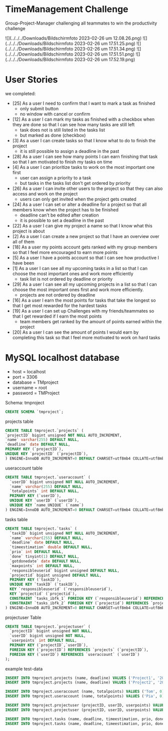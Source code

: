 # TimeManagement Challenge
Group-Project-Manager challenging all teammates to win the productivity challenge

![](../../../Downloads/Bildschirm­foto 2023-02-26 um 12.08.26.png)
![](../../../Downloads/Bildschirm­foto 2023-02-26 um 17.51.25.png)
![](../../../Downloads/Bildschirm­foto 2023-02-26 um 17.51.34.png)
![](../../../Downloads/Bildschirm­foto 2023-02-26 um 17.51.51.png)
![](../../../Downloads/Bildschirm­foto 2023-02-26 um 17.52.19.png)

# User Stories

we completed:

- [25] As a user I need to confirm that I want to mark a task as finished 
  - only submit button
  - no window with cancel or confirm
- [12] As a user I can mark my tasks as finished with a checkbox when they are done so that I can see how many tasks are still left
  - task does not is still listed in the tasks list
  - but marked as done (checkbox) 
- [3] As a user I can create tasks so that I know what to do to finish the project
  - it is still possible to assign a deadline in the past
- [28] As a user I can see how many points I can earn finishing that task so that I am motivated to finish my tasks on time
- [4] As a user I can prioritize tasks to work on the most important one first
  - user can assign a priority to a task
  - but tasks in the tasks list don't get ordered by priority 
- [26] As a user I can invite other users to the project so that they can also access and work on the project
  - users can only get invited when the project gets created 
- [24] As a user I can set or alter a deadline for a project so that all members know when the project has to be finished
  - deadline can't be edited after creation 
  - it is possible to set a deadline in the past
- [22] As a user I can give my project a name so that I know what this project is about
- [2] As a user I can create a new project so that I have an overview over all of them
- [18] As a user my points account gets ranked with my group members so that I feel more encouraged to earn more points
- [5] As a user I have a points account so that I can see how productive I have been
- [1] As a user I can see all my upcoming tasks in a list so that I can choose the most important ones and work more efficiently
  - task list is not ordered by deadline or priority 
- [29] As a user I can see all my upcoming projects in a list so that I can choose the most important ones first and work more efficiently.
  - projects are not ordered by deadline  
- [16] As a user I earn the most points for tasks that take the longest so that I get most rewarded for the hardest tasks 
- [19] As a user I can set up Challenges with my friends/teammates so that I get rewarded if I earn the most points
  - team members get ranked by the amount of points earned within the project 
- [20] As a user I can see the amount of points I would earn by completing this task so that I feel more motivated to work on hard tasks 


# MySQL localhost database

- host = localhost 
- port = 3306 
- database = TMproject 
- username = root 
- password = TMProject

Schema: tmproject
````sql
CREATE SCHEMA `tmproject`;
````

projects table
```sql
CREATE TABLE tmproject.`projects` (
`projectID` bigint unsigned NOT NULL AUTO_INCREMENT,
`name` varchar(255) DEFAULT NULL,
`deadline` date DEFAULT NULL,
PRIMARY KEY (`projectID`),
UNIQUE KEY `projectID` (`projectID`),
) ENGINE=InnoDB AUTO_INCREMENT=0 DEFAULT CHARSET=utf8mb4 COLLATE=utf8mb4_0900_ai_ci;
```

useraccount table
```sql
CREATE TABLE tmproject.`useraccount` (
  `userID` bigint unsigned NOT NULL AUTO_INCREMENT,
  `name` varchar(255) DEFAULT NULL,
  `totalpoints` int DEFAULT NULL,
  PRIMARY KEY (`userID`),
  UNIQUE KEY `userID` (`userID`),
  UNIQUE KEY `name_UNIQUE` (`name`)
) ENGINE=InnoDB AUTO_INCREMENT=0 DEFAULT CHARSET=utf8mb4 COLLATE=utf8mb4_0900_ai_ci;
```
tasks table
```sql
CREATE TABLE tmproject.`tasks` (
  `taskID` bigint unsigned NOT NULL AUTO_INCREMENT,
  `name` varchar(255) DEFAULT NULL,
  `deadline` date DEFAULT NULL,
  `timeestimation` double DEFAULT NULL,
  `prio` int DEFAULT NULL,
  `done` tinyint(1) DEFAULT NULL,
  `gotdonedate` date DEFAULT NULL,
  `maxpoints` int DEFAULT NULL,
  `responsibleuserid` bigint unsigned DEFAULT NULL,
  `projectid` bigint unsigned DEFAULT NULL,
  PRIMARY KEY (`taskID`),
  UNIQUE KEY `taskID` (`taskID`),
  KEY `responsibleuserid` (`responsibleuserid`),
  KEY `projectid` (`projectid`),
  CONSTRAINT `tasks_ibfk_1` FOREIGN KEY (`responsibleuserid`) REFERENCES `useraccount` (`userID`),
  CONSTRAINT `tasks_ibfk_2` FOREIGN KEY (`projectid`) REFERENCES `projects` (`projectID`)
) ENGINE=InnoDB AUTO_INCREMENT=0 DEFAULT CHARSET=utf8mb4 COLLATE=utf8mb4_0900_ai_ci;
```
projectuser Table
```sql
CREATE TABLE tmproject.`projectuser` (
  `projectID` bigint unsigned NOT NULL,
  `userID` bigint unsigned NOT NULL,
  `userpoints` int DEFAULT NULL,
  PRIMARY KEY (`projectID`,`userID`),
  FOREIGN KEY (`projectID`) REFERENCES `projects` (`projectID`),
  FOREIGN KEY (`userID`) REFERENCES `useraccount` (`userID`)
);
```
example test-data
```sql
INSERT INTO tmproject.projects (name, deadline) VALUES ('Project1', '2022-12-31');
INSERT INTO tmproject.projects (name, deadline) VALUES ('Project2', '2022-12-31');

INSERT INTO tmproject.useraccount (name, totalpoints) VALUES ('Tom', 0); 
INSERT INTO tmproject.useraccount (name, totalpoints) VALUES ('Pia', 0);

INSERT INTO tmproject.projectuser (projectID, userID, userpoints) VALUES (1,1,3);
INSERT INTO tmproject.projectuser (projectID, userID, userpoints) VALUES (1,2,5);

INSERT INTO tmproject.tasks (name, deadline, timeestimation, prio, done, maxpoints, responsibleuserid, projectid) VALUES ('hallo', '2022-12-31', 1.0, 7, false, 6, 1, 1);
INSERT INTO tmproject.tasks (name, deadline, timeestimation, prio, done, maxpoints, responsibleuserid, projectid) VALUES ('Task2', '2022-12-31', 1.5, 9, false, 9, 2, 2);
```


